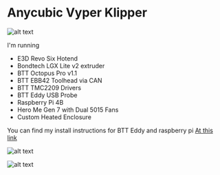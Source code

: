 # Anycubic Vyper Klipper 

![alt text](https://github.com/krautech/vyper-klipper/blob/main/images/vyper/1.jpg?raw=true)

I'm running

- E3D Revo Six Hotend
- Bondtech LGX Lite v2 extruder
- BTT Octopus Pro v1.1
- BTT EBB42 Toolhead via CAN
- BTT TMC2209 Drivers
- BTT Eddy USB Probe
- Raspberry Pi 4B
- Hero Me Gen 7 with Dual 5015 Fans
- Custom Heated Enclosure

You can find my install instructions for BTT Eddy and raspberry pi [At this link](https://github.com/krautech/vyper-klipper/blob/main/eddy_usb-raspberrypi.md)



![alt text](https://github.com/krautech/vyper-klipper/blob/main/images/vyper/2.jpg?raw=true)

![alt text](https://github.com/krautech/vyper-klipper/blob/main/images/vyper/3.jpg?raw=true)
